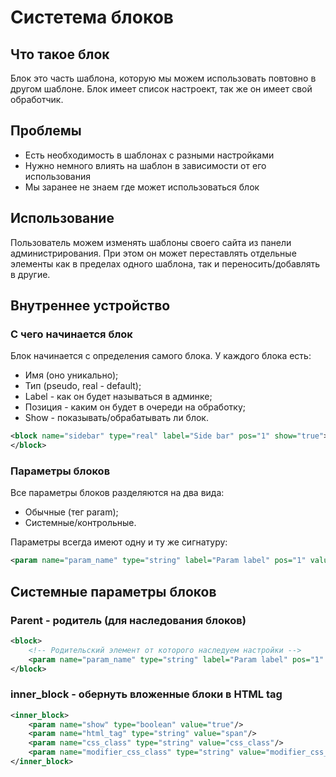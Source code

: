 # Систетема блоков

## Что такое блок

Блок это часть шаблона, которую мы можем использовать повтовно в другом шаблоне. Блок имеет список настроект, так же он имеет свой обработчик.

## Проблемы

* Есть необходимость в шаблонах с разными настройками
* Нужно немного влиять на шаблон в зависимости от его использования
* Мы заранее не знаем где может использоваться блок

## Использование

Пользователь можем изменять шаблоны своего сайта из панели администрирования. При этом он может переставлять отдельные элементы как в пределах одного шаблона, так и переносить/добавлять в другие.

## Внутреннее устройство

### С чего начинается блок

Блок начинается с определения самого блока. У каждого блока есть:
* Имя (оно уникально);
* Тип (pseudo, real - default);
* Label - как он будет называться в админке;
* Позиция - каким он будет в очереди на обработку;
* Show - показывать/обрабатывать ли блок.

```xml
<block name="sidebar" type="real" label="Side bar" pos="1" show="true">
</block>
```

### Параметры блоков

Все параметры блоков разделяются на два вида:
* Обычные (тег param);
* Системные/контрольные.

Параметры всегда имеют одну и ту же сигнатуру:

```xml
<param name="param_name" type="string" label="Param label" pos="1" value="Param value" show="true" />
```

## Системные параметры блоков

### Parent - родитель (для наследования блоков)

```xml
<block>
    <!-- Родительский элемент от которого наследуем настройки -->
    <param name="param_name" type="string" label="Param label" pos="1" value="Param value" show="true" />
</block>
```

### inner_block - обернуть вложенные блоки в HTML tag

```xml
<inner_block>
    <param name="show" type="boolean" value="true"/>
    <param name="html_tag" type="string" value="span"/>
    <param name="css_class" type="string" value="css_class"/>
    <param name="modifier_css_class" type="string" value="modifier_css_class"/>
</inner_block>
```
